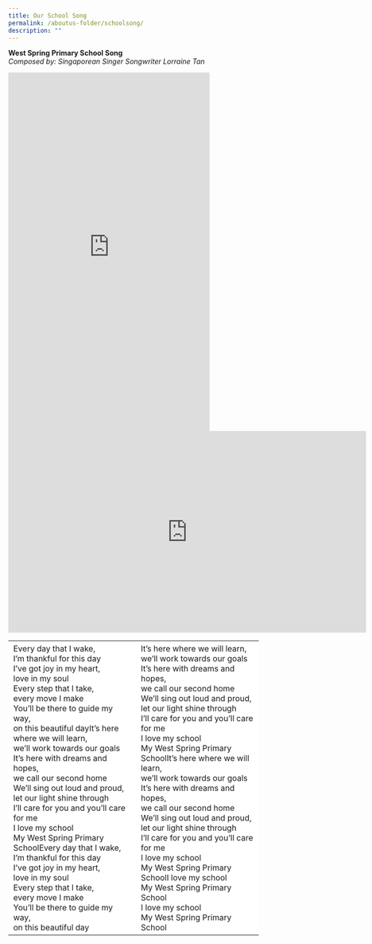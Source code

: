```yaml
---
title: Our School Song
permalink: /aboutus-folder/schoolsong/
description: ""
---
```

**West Spring Primary School Song**  
_Composed by:&nbsp;Singaporean Singer Songwriter Lorraine Tan_

<iframe title="WSPS School Song 2023" allowfullscreen="" allow="autoplay; fullscreen; picture-in-picture" frameborder="0" height="720" width="405" src="https://player.vimeo.com/video/845160569?badge=0&amp;autopause=0&amp;player_id=0&amp;app_id=58479"></iframe>

<iframe src="https://player.vimeo.com/video/784934739?h=681163b49c&amp;badge=0&amp;autopause=0&amp;player_id=0&amp;app_id=58479" width="720" height="405" frameborder="0" allow="autoplay; fullscreen; picture-in-picture" allowfullscreen="" title="WSPS School Song"></iframe>

<table style="box-sizing: inherit; border-collapse: collapse; border-spacing: 0px; max-width: 100%;"><tbody style="box-sizing: inherit;"><tr style="box-sizing: inherit; background: rgb(255, 255, 255);"><td width="350" style="box-sizing: inherit; padding: 5px 10px;">Every day that I wake,<br style="box-sizing: inherit;">I’m thankful for this day<br style="box-sizing: inherit;">I’ve got joy in my heart,<br style="box-sizing: inherit;">love in my soul<br style="box-sizing: inherit;">Every step that I take,<br style="box-sizing: inherit;">every move I make<br style="box-sizing: inherit;">You’ll be there to guide my way,<br style="box-sizing: inherit;">on this beautiful dayIt’s here where we will learn,<br style="box-sizing: inherit;">we’ll work towards our goals<br style="box-sizing: inherit;">It’s here with dreams and hopes,<br style="box-sizing: inherit;">we call our second home<br style="box-sizing: inherit;">We’ll sing out loud and proud,<br style="box-sizing: inherit;">let our light shine through<br style="box-sizing: inherit;">I’ll care for you and you’ll care for me<br style="box-sizing: inherit;">I love my school<br style="box-sizing: inherit;">My West Spring Primary SchoolEvery day that I wake,<br style="box-sizing: inherit;">I’m thankful for this day<br style="box-sizing: inherit;">I’ve got joy in my heart,<br style="box-sizing: inherit;">love in my soul<br style="box-sizing: inherit;">Every step that I take,<br style="box-sizing: inherit;">every move I make<br style="box-sizing: inherit;">You’ll be there to guide my way,<br style="box-sizing: inherit;">on this beautiful day</td><td width="350" style="box-sizing: inherit; padding: 5px 10px;">It’s here where we will learn,<br style="box-sizing: inherit;">we’ll work towards our goals<br style="box-sizing: inherit;">It’s here with dreams and hopes,<br style="box-sizing: inherit;">we call our second home<br style="box-sizing: inherit;">We’ll sing out loud and proud,<br style="box-sizing: inherit;">let our light shine through<br style="box-sizing: inherit;">I’ll care for you and you’ll care for me<br style="box-sizing: inherit;">I love my school<br style="box-sizing: inherit;">My West Spring Primary SchoolIt’s here where we will learn,<br style="box-sizing: inherit;">we’ll work towards our goals<br style="box-sizing: inherit;">It’s here with dreams and hopes,<br style="box-sizing: inherit;">we call our second home<br style="box-sizing: inherit;">We’ll sing out loud and proud,<br style="box-sizing: inherit;">let our light shine through<br style="box-sizing: inherit;">I’ll care for you and you’ll care for me<br style="box-sizing: inherit;">I love my school<br style="box-sizing: inherit;">My West Spring Primary SchoolI love my school<br style="box-sizing: inherit;">My West Spring Primary School<br style="box-sizing: inherit;">I love my school<br style="box-sizing: inherit;">My West Spring Primary School</td></tr></tbody></table>